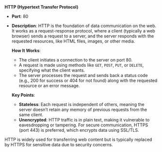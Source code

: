 **HTTP (Hypertext Transfer Protocol)**  
- **Port**: 80  
- **Description**: HTTP is the foundation of data communication on the web. It works as a request-response protocol, where a client (typically a web browser) sends a request to a server, and the server responds with the requested resources, like HTML files, images, or other media. 

   **How It Works**: 
   - The client initiates a connection to the server on port 80.
   - A request is made using methods like `GET`, `POST`, `PUT`, or `DELETE`, specifying what the client wants.
   - The server processes the request and sends back a status code (e.g., 200 for success or 404 for not found) along with the requested resource or an error message.
   
   **Key Points**: 
   - **Stateless**: Each request is independent of others, meaning the server doesn’t retain any memory of previous requests from the same client.
   - **Unencrypted**: HTTP traffic is in plain text, making it vulnerable to eavesdropping or tampering. For secure communication, HTTPS (port 443) is preferred, which encrypts data using SSL/TLS.

HTTP is widely used for transferring web content but is typically replaced by HTTPS for sensitive data due to security concerns.
